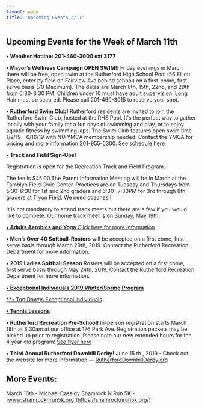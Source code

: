 ```yaml
---
layout: page
title: 'Upcoming Events 3/11'
---
```

 
## Upcoming Events for the Week of March 11th

**• Weather Hotline: 201-460-3000 ext 3177**

**• Mayor’s Wellness Campaign OPEN SWIM!!** Friday evenings in March there will be free,
open swim at the Rutherford High School Pool (56 Elliott Place, enter by field on Fairview Ave
behind school) on a first-come, first-serve basis (70 Maximum). The dates are March 8th, 15th,
22nd, and 29th from 6:30-8:30 PM. Children under 10 must have adult supervision. Long Hair
must be secured. Please call 201-460-3015 to reserve your spot.

**• Rutherford Swim Club!** Rutherford residents are invited to join the Rutherford Swim Club, hosted at the RHS
Pool. It's the perfect way to gather locally with your family for a fun days of swimming and play, or to enjoy
aquatic fitness by swimming laps. The Swim Club features open swim time 1/2/19 - 6/16/19 with NO YMCA
membership needed. Contact the YMCA for pricing and more information 201-955-5300. [See schedule here](https://storage.googleapis.com/static.rutherford-nj.com/recreation/RHS%20Pool%20Schedule.pdf)

**• Track and Field Sign-Ups!**

Registration is open for the Recreation Track and Field Program.

The fee is $45.00.The Parent Information Meeting will be in March at the Tamblyn Field Civic
Center. Practices are on Tuesday and Thursdays from 5:30-6:30 for 1st and 2nd graders and 6:30-
7:30PM for 3rd through 8th graders at Tryon Field. We need coaches!! 

It is not mandatory to attend track meets but there are a few if you would like to compete. Our home track meet is
on Sunday, May 19th.

[**• Adults Aerobics and Yoga** Click here for more information](/departments/recreation/sports-and-activities/adult-catalog/)

**• Men’s Over 40 Softball-Rosters** will be accepted on a first come, first serve basis
through March 29th, 2019. Contact the Rutherford Recreation Department for more
information.

**• 2019 Ladies Softball Season** Rosters will be accepted on a first come, first serve
basis through May 24th, 2019. Contact the Rutherford Recreation Department for more
information.

[**• Exceptional Individuals 2019 Winter/Spring Program**](https://storage.googleapis.com/static.rutherford-nj.com/recreation/upcoming-events/Winter-Spring%202019%20Exceptional%20Individuals%20Page.pdf)

[**• Top Dawgs Exceptional Individuals](https://storage.googleapis.com/static.rutherford-nj.com/recreation/Top%20Dawgs.pdf)

[**• Tennis Lessons**](https://storage.googleapis.com/static.rutherford-nj.com/recreation/2019%20Spring%20Tennis%20Lessons.pdf)

**• Rutherford Recreation Pre-School!** In-person registration starts March 18th at 8:30am at our
office at 176 Park Ave. Registration packets may be picked up prior to registration. Please note
our new extended hours for the 4 year old program! [See flyer here](https://storage.googleapis.com/static.rutherford-nj.com/recreation/Preschool%20flyer%202019-20.pdf)

**• Third Annual Rutherford Downhill Derby!** June 15 th , 2019 - Check out the website for more
information — [RutherfordDownhillDerby.org](https://www.rutherforddownhillderby.org/)

## More Events:

March 16th - Michael Cassidy Shamrock N Run 5K - [www.shamrocknrun5k.org](https://shamrocknrun5k.org/)




